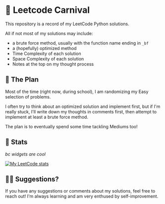 # 🎠 Leetcode Carnival

This repository is a record of my LeetCode Python solutions.

All if not most of my solutions may include:
* a brute force method, usually with the function name ending in `_bf`
* a (hopefully) optimized method
* Time Complexity of each solution
* Space Complexity of each solution
* Notes at the top on my thought process

## 🎪 The Plan
Most of the time (right now, during school), I am randomizing my Easy selection of problems.

I often try to think about an optimized solution and implement first, but if I'm really stuck, I'll write down my thoughts in comments first,
then attempt to implement at least a brute force method.

The plan is to eventually spend some time tackling Mediums too!

## 🎢 Stats
*bc widgets are cool*

[![My LeetCode stats](https://leetcode-stats-six.vercel.app/api?username=sallyklpoon&theme=dark)](https://github.com/KnlnKS/leetcode-stats)

## 🤹‍♀️ Suggestions?
If you have any suggestions or comments about my solutions, feel free to reach out! I'm always learning and am very enthused by self-improvement.
